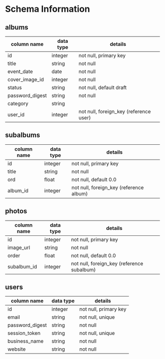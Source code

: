 # Schema Information

## albums
column name       | data type | details
------------------|-----------|-----------------------
id                | integer   | not null, primary key
title             | string    | not null
event_date        | date      | not null
cover_image_id    | integer   | not null
status            | string    | not null, default draft
password_digest   | string    | not null
category          | string    |
user_id           | integer   | not null, foreign_key (reference user)


<!-- add_index :albums, [:title, :user_id], unique: true -->

## subalbums
column name | data type | details
------------|-----------|-----------------------
id          | integer   | not null, primary key
title       | string    | not null
ord         | float     | not null, default 0.0
album_id    | integer   | not null, foreign_key (reference album)

<!-- add_index :subalbums, [:title, :album_id], unique: true -->

## photos
column name | data type | details
------------|-----------|-----------------------
id          | integer   | not null, primary key
image_url   | string    | not null
order       | float     | not null, default 0.0
subalbum_id | integer   | not null, foreign_key (reference subalbum)

## users
column name     | data type | details
----------------|-----------|-----------------------
id              | integer   | not null, primary key
email           | string    | not null, unique
password_digest | string    | not null
session_token   | string    | not null, unique
business_name   | string    | not null
website         | string    | not null
